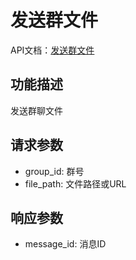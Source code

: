 # 发送群文件

API文档：[发送群文件](https://napcat.apifox.cn/244510830e0.md)

## 功能描述
发送群聊文件

## 请求参数
- group_id: 群号
- file_path: 文件路径或URL

## 响应参数
- message_id: 消息ID
